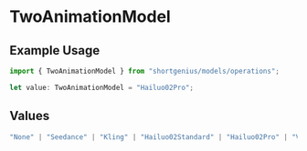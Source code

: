 # TwoAnimationModel

## Example Usage

```typescript
import { TwoAnimationModel } from "shortgenius/models/operations";

let value: TwoAnimationModel = "Hailuo02Pro";
```

## Values

```typescript
"None" | "Seedance" | "Kling" | "Hailuo02Standard" | "Hailuo02Pro" | "Veo3" | "SeedanceTTV"
```